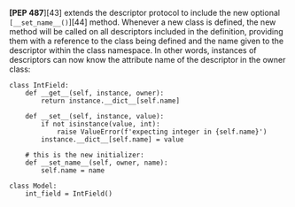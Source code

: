 **[PEP 487**][43] extends the descriptor protocol to include the new optional `[__set_name__()`][44] method. Whenever a new class is defined, the new method will be called on all descriptors included in the definition, providing them with a reference to the class being defined and the name given to the descriptor within the class namespace. In other words, instances of descriptors can now know the attribute name of the descriptor in the owner class:
    
    
    class IntField:
        def __get__(self, instance, owner):
            return instance.__dict__[self.name]
    
        def __set__(self, instance, value):
            if not isinstance(value, int):
                raise ValueError(f'expecting integer in {self.name}')
            instance.__dict__[self.name] = value
    
        # this is the new initializer:
        def __set_name__(self, owner, name):
            self.name = name
    
    class Model:
        int_field = IntField()
 
